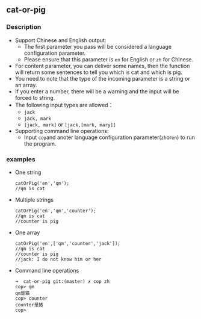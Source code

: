 ## cat-or-pig

### Description

* Support Chinese and English output: 
	* The first parameter you pass will be considered a language configuration parameter. 
	* Please ensure that this parameter is `en` for English or `zh` for Chinese.
* For content parameter, you can deliver some names, then the function will return some sentences to tell you which is cat and which is pig.
* You need to note that the type of the incoming parameter is a string or an array.
* If you enter a number, there will be a warning and the input will be forced to string.
* The following input types are allowed：
	* `jack`
	* `jack, mark`
	* `[jack, mark]` or `[jack,[mark, mary]]`
* Supporting command line operations: 
	* Input `cop`and anoter language configuration parameter(`zh`or`en`) to run the program.

### examples
* One string
	```
	catOrPig('en','qm'); 
	//qm is cat
	```
* Multiple strings
	```
	catOrPig('en','qm','counter'); 
	//qm is cat
	//counter is pig
	```
* One array
	```
	catOrPig('en',['qm','counter','jack']); 
	//qm is cat
	//counter is pig
	//jack: I do not know him or her
	```
* Command line operations
	```
	➜  cat-or-pig git:(master) ✗ cop zh
	cop> qm
	qm是猫
	cop> counter
	counter是猪
	cop>
	```